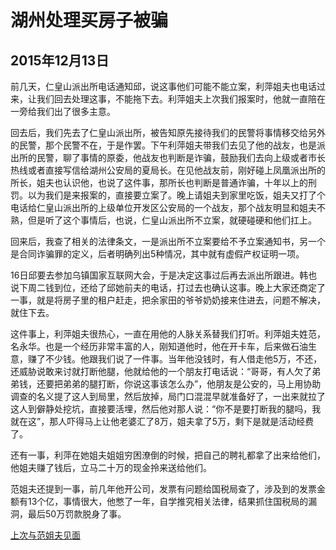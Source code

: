 湖州处理买房子被骗
=======================
2015年12月13日
-----------------------
前几天，仁皇山派出所电话通知邱，说这事他们可能不能立案，利萍姐夫也电话过来，让我们回去处理这事，不能拖下去。利萍姐夫上次我们报案时，他就一直陪在一旁给我们出了很多主意。

回去后，我们先去了仁皇山派出所，被告知原先接待我们的民警将事情移交给另外的民警，那个民警不在，于是作罢。下午利萍姐夫带我们去见了他的战友，也是派出所的民警，聊了事情的原委，他战友也判断是诈骗，鼓励我们去向上级或者市长热线或者直接写信给湖州公安局的夏局长。在见他战友前，刚好碰上凤凰派出所的所长，姐夫也认识他，也说了这件事，那所长也判断是普通诈骗，十年以上的刑罚。以为我们是来报案的，直接要立案了。晚上请姐夫到家里吃饭，姐夫又打了个电话给仁皇山派出所的上级单位开发区公安局的一个战友，那个战友明显和姐夫不熟，但是听了这个事情后，也说，仁皇山派出所不立案，就硬碰硬和他们扛上。

回来后，我查了相关的法律条文，一是派出所不立案要给不予立案通知书，另一个是合同诈骗罪的定义，后者明确列出5种情况，其中就有虚假产权证明一项。

16日邱要去参加乌镇国家互联网大会，于是决定这事过后再去派出所跟进。韩也说下周二钱到位，还给了邱她前夫的电话，打过去也确认这事。晚上大家还商定了一事，就是将房子里的租户赶走，把余家田的爷爷奶奶接来住进去，问题不解决，就住下去。

这件事上，利萍姐夫很热心，一直在用他的人脉关系替我们打听。利萍姐夫姓范，名永华。也是一个经历非常丰富的人，刚知道他时，他在开卡车，后来做石油生意，赚了不少钱。他跟我们说了一件事。当年他没钱时，有人借走他5万，不还，还威胁说敢来讨就打断他腿，他就给他的一个朋友打电话说：“哥哥，有人欠了弟弟钱，还要把弟弟的腿打断，你说这事该怎么办”，他朋友是公安的，马上用协助调查的名义提了这人到局里，然后放掉，局门口混混早就准备好了，一出来就拉了这人到僻静处挖坑，直接要活埋，然后他对那人说：“你不是要打断我的腿吗，我就在这”，那人吓得马上让他老婆汇了8万，姐夫拿了5万，剩下是就是活动经费了。

还有一事，利萍在她姐夫姐姐穷困潦倒的时候，把自己的聘礼都拿了出来给他们，他姐夫赚了钱后，立马二十万的现金拎来送给他们。

范姐夫还提到一事，前几年他开公司，发票有问题给国税局查了，涉及到的发票金额有13个亿，事情很大，他憋了一年，自学推究相关法律，结果抓住国税局的漏洞，最后50万罚款脱身了事。

[上次与范姐夫见面](http://linlexing.github.io/2015/03/22/%E4%B8%8E%E5%88%A9%E8%90%8D%E5%A7%90%E5%A4%AB%E8%81%9A%E4%BC%9A.html)